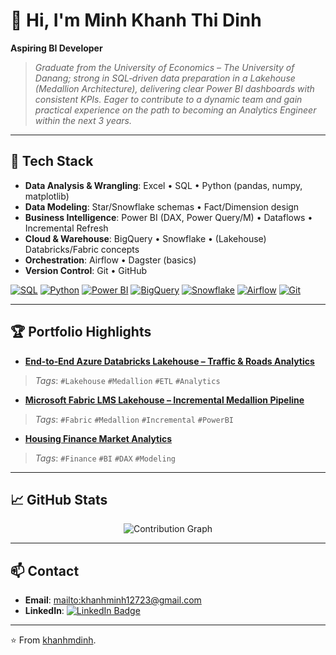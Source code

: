 # 👋 Hi, I'm **Minh Khanh Thi Dinh**

**Aspiring BI Developer**

> *Graduate from the University of Economics – The University of Danang; strong in SQL‑driven data preparation in a Lakehouse (Medallion Architecture), delivering clear Power BI dashboards with consistent KPIs. Eager to contribute to a dynamic team and gain practical experience on the path to becoming an Analytics Engineer within the next 3 years.*

---

## 🧰 Tech Stack
- **Data Analysis & Wrangling**: Excel • SQL • Python (pandas, numpy, matplotlib)  
- **Data Modeling**: Star/Snowflake schemas • Fact/Dimension design  
- **Business Intelligence**: Power BI (DAX, Power Query/M) • Dataflows • Incremental Refresh  
- **Cloud & Warehouse**: BigQuery • Snowflake • (Lakehouse) Databricks/Fabric concepts  
- **Orchestration**: Airflow • Dagster (basics)  
- **Version Control**: Git • GitHub

<p align="left">
  <a href="#"><img src="https://img.shields.io/badge/SQL-ANSI/TSQL-0e75b6?style=flat&logo=databricks&logoColor=white" alt="SQL"></a>
  <a href="#"><img src="https://img.shields.io/badge/Python-pandas%20|%20numpy%20|%20matplotlib-3776AB?style=flat&logo=python&logoColor=white" alt="Python"></a>
  <a href="#"><img src="https://img.shields.io/badge/Power%20BI-DAX%20|%20Power%20Query-F2C811?style=flat&logo=powerbi&logoColor=black" alt="Power BI"></a>
  <a href="#"><img src="https://img.shields.io/badge/BigQuery-Data%20Warehouse-4285F4?style=flat&logo=googlebigquery&logoColor=white" alt="BigQuery"></a>
  <a href="#"><img src="https://img.shields.io/badge/Snowflake-Data%20Cloud-29B5E8?style=flat&logo=snowflake&logoColor=white" alt="Snowflake"></a>
  <a href="#"><img src="https://img.shields.io/badge/Airflow-Orchestration-017CEE?style=flat&logo=apacheairflow&logoColor=white" alt="Airflow"></a>
  <a href="#"><img src="https://img.shields.io/badge/Git-Workflow-F05032?style=flat&logo=git&logoColor=white" alt="Git"></a>
</p>

---

## 🏆 Portfolio Highlights
- **[End‑to‑End Azure Databricks Lakehouse – Traffic & Roads Analytics](https://github.com/khanhmdinh/khanhmdinh.github.io/tree/main/01_End-to-End%20Azure%20Databricks%20Lakehouse%20%E2%80%93%20Traffic%20%26%20Roads%20Analytics)**
> *Tags*: `#Lakehouse` `#Medallion` `#ETL` `#Analytics`

- **[Microsoft Fabric LMS Lakehouse – Incremental Medallion Pipeline](https://github.com/khanhmdinh/khanhmdinh.github.io/tree/main/02_Microsoft%20Fabric%20LMS%20Lakehouse%20%E2%80%93%20Incremental%20Medallion%20Pipeline)**
> *Tags*: `#Fabric` `#Medallion` `#Incremental` `#PowerBI`

- **[Housing Finance Market Analytics](https://github.com/khanhmdinh/khanhmdinh.github.io/tree/main/03_Housing%20Finance%20Market%20Analytics)**
> *Tags*: `#Finance` `#BI` `#DAX` `#Modeling`

---

## 📈 GitHub Stats

<p align="center">
  <img src="https://github-readme-activity-graph.vercel.app/graph?username=khanhmdinh&theme=github&area=true&hide_border=true&radius=8" alt="Contribution Graph" />
</p>

---

## 📫 Contact
- **Email**: <mailto:khanhminh12723@gmail.com>  
- **LinkedIn**: <a href="https://www.linkedin.com/in/khanhmdinh/"><img src="https://img.shields.io/badge/LinkedIn-Connect-blue?style=flat&logo=linkedin" alt="LinkedIn Badge" /></a>

---

⭐️ From [khanhmdinh](https://github.com/khanhmdinh).
